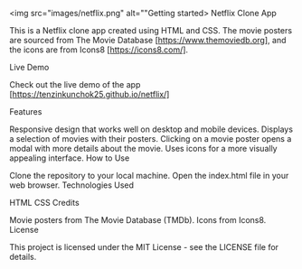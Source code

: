 <img src="images/netflix.png" alt=""Getting started>
Netflix Clone App

This is a Netflix clone app created using HTML and CSS. The movie posters are sourced from The Movie Database [https://www.themoviedb.org], and the icons are from Icons8 [https://icons8.com/].

Live Demo

Check out the live demo of the app [https://tenzinkunchok25.github.io/netflix/]

Features

Responsive design that works well on desktop and mobile devices.
Displays a selection of movies with their posters.
Clicking on a movie poster opens a modal with more details about the movie.
Uses icons for a more visually appealing interface.
How to Use

Clone the repository to your local machine.
Open the index.html file in your web browser.
Technologies Used

HTML
CSS
Credits

Movie posters from The Movie Database (TMDb).
Icons from Icons8.
License

This project is licensed under the MIT License - see the LICENSE file for details.
